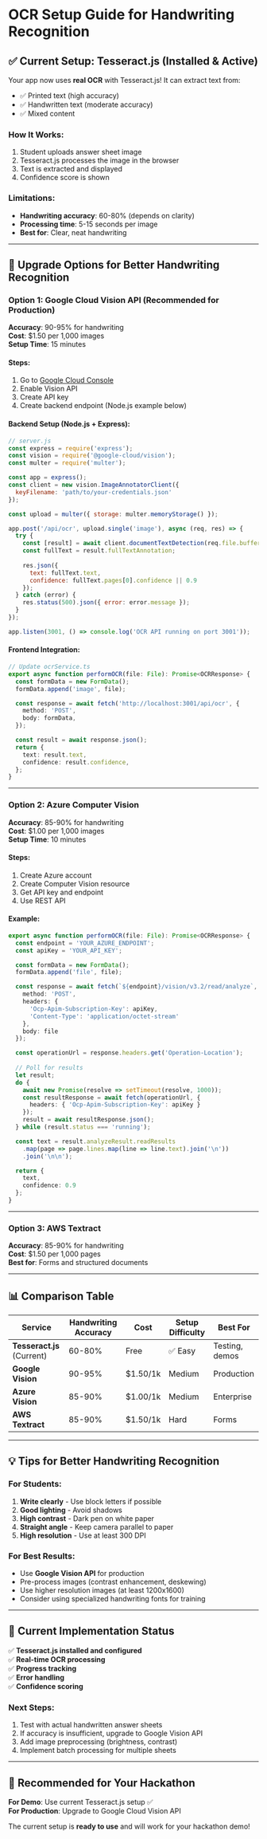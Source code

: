 # OCR Setup Guide for Handwriting Recognition

## ✅ Current Setup: Tesseract.js (Installed & Active)

Your app now uses **real OCR** with Tesseract.js! It can extract text from:
- ✅ Printed text (high accuracy)
- ✅ Handwritten text (moderate accuracy)
- ✅ Mixed content

### How It Works:
1. Student uploads answer sheet image
2. Tesseract.js processes the image in the browser
3. Text is extracted and displayed
4. Confidence score is shown

### Limitations:
- **Handwriting accuracy**: 60-80% (depends on clarity)
- **Processing time**: 5-15 seconds per image
- **Best for**: Clear, neat handwriting

---

## 🚀 Upgrade Options for Better Handwriting Recognition

### Option 1: Google Cloud Vision API (Recommended for Production)

**Accuracy**: 90-95% for handwriting  
**Cost**: $1.50 per 1,000 images  
**Setup Time**: 15 minutes

#### Steps:
1. Go to [Google Cloud Console](https://console.cloud.google.com/)
2. Enable Vision API
3. Create API key
4. Create backend endpoint (Node.js example below)

#### Backend Setup (Node.js + Express):
```javascript
// server.js
const express = require('express');
const vision = require('@google-cloud/vision');
const multer = require('multer');

const app = express();
const client = new vision.ImageAnnotatorClient({
  keyFilename: 'path/to/your-credentials.json'
});

const upload = multer({ storage: multer.memoryStorage() });

app.post('/api/ocr', upload.single('image'), async (req, res) => {
  try {
    const [result] = await client.documentTextDetection(req.file.buffer);
    const fullText = result.fullTextAnnotation;
    
    res.json({
      text: fullText.text,
      confidence: fullText.pages[0].confidence || 0.9
    });
  } catch (error) {
    res.status(500).json({ error: error.message });
  }
});

app.listen(3001, () => console.log('OCR API running on port 3001'));
```

#### Frontend Integration:
```typescript
// Update ocrService.ts
export async function performOCR(file: File): Promise<OCRResponse> {
  const formData = new FormData();
  formData.append('image', file);

  const response = await fetch('http://localhost:3001/api/ocr', {
    method: 'POST',
    body: formData,
  });

  const result = await response.json();
  return {
    text: result.text,
    confidence: result.confidence,
  };
}
```

---

### Option 2: Azure Computer Vision

**Accuracy**: 85-90% for handwriting  
**Cost**: $1.00 per 1,000 images  
**Setup Time**: 10 minutes

#### Steps:
1. Create Azure account
2. Create Computer Vision resource
3. Get API key and endpoint
4. Use REST API

#### Example:
```typescript
export async function performOCR(file: File): Promise<OCRResponse> {
  const endpoint = 'YOUR_AZURE_ENDPOINT';
  const apiKey = 'YOUR_API_KEY';

  const formData = new FormData();
  formData.append('file', file);

  const response = await fetch(`${endpoint}/vision/v3.2/read/analyze`, {
    method: 'POST',
    headers: {
      'Ocp-Apim-Subscription-Key': apiKey,
      'Content-Type': 'application/octet-stream'
    },
    body: file
  });

  const operationUrl = response.headers.get('Operation-Location');
  
  // Poll for results
  let result;
  do {
    await new Promise(resolve => setTimeout(resolve, 1000));
    const resultResponse = await fetch(operationUrl, {
      headers: { 'Ocp-Apim-Subscription-Key': apiKey }
    });
    result = await resultResponse.json();
  } while (result.status === 'running');

  const text = result.analyzeResult.readResults
    .map(page => page.lines.map(line => line.text).join('\n'))
    .join('\n\n');

  return {
    text,
    confidence: 0.9
  };
}
```

---

### Option 3: AWS Textract

**Accuracy**: 85-90% for handwriting  
**Cost**: $1.50 per 1,000 pages  
**Best for**: Forms and structured documents

---

## 📊 Comparison Table

| Service | Handwriting Accuracy | Cost | Setup Difficulty | Best For |
|---------|---------------------|------|------------------|----------|
| **Tesseract.js** (Current) | 60-80% | Free | ✅ Easy | Testing, demos |
| **Google Vision** | 90-95% | $1.50/1k | Medium | Production |
| **Azure Vision** | 85-90% | $1.00/1k | Medium | Enterprise |
| **AWS Textract** | 85-90% | $1.50/1k | Hard | Forms |

---

## 💡 Tips for Better Handwriting Recognition

### For Students:
1. **Write clearly** - Use block letters if possible
2. **Good lighting** - Avoid shadows
3. **High contrast** - Dark pen on white paper
4. **Straight angle** - Keep camera parallel to paper
5. **High resolution** - Use at least 300 DPI

### For Best Results:
- Use **Google Vision API** for production
- Pre-process images (contrast enhancement, deskewing)
- Use higher resolution images (at least 1200x1600)
- Consider using specialized handwriting fonts for training

---

## 🔧 Current Implementation Status

✅ **Tesseract.js installed and configured**  
✅ **Real-time OCR processing**  
✅ **Progress tracking**  
✅ **Error handling**  
✅ **Confidence scoring**  

### Next Steps:
1. Test with actual handwritten answer sheets
2. If accuracy is insufficient, upgrade to Google Vision API
3. Add image preprocessing (brightness, contrast)
4. Implement batch processing for multiple sheets

---

## 🎯 Recommended for Your Hackathon

**For Demo**: Use current Tesseract.js setup ✅  
**For Production**: Upgrade to Google Cloud Vision API

The current setup is **ready to use** and will work for your hackathon demo!

